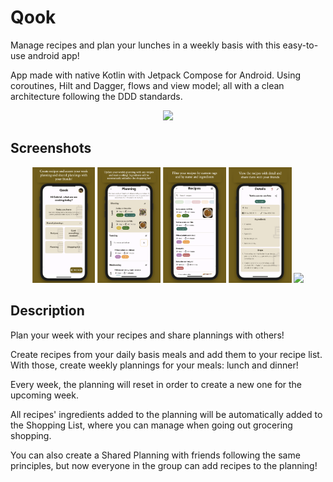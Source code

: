 # Qook

Manage recipes and plan your lunches in a weekly basis with this easy-to-use android app! 

App made with native Kotlin with Jetpack Compose for Android. Using coroutines, Hilt and Dagger, flows and view model; all with a clean architecture following the DDD standards.

<p align="center">
  <a href="https://play.google.com/store/apps/details?id=com.gabr.gabc.qook">
    <img src="https://cdn.rawgit.com/steverichey/google-play-badge-svg/master/img/en_get.svg" width="30%">
  </a>  
</p>

## Screenshots

<p align="center">
  <img src="documentation/dashboard.png" width="20%">
  <img src="documentation/planning.png" width="20%">
  <img src="documentation/recipes.png" width="20%">
  <img src="documentation/details.png" width="20%">
  <img src="documentation/aadd_recipe.png" width="20%">
</p>

## Description

Plan your week with your recipes and share plannings with others!

Create recipes from your daily basis meals and add them to your recipe list. With those, create weekly plannings for your meals: lunch and dinner! 

Every week, the planning will reset in order to create a new one for the upcoming week. 

All recipes' ingredients added to the planning will be automatically added to the Shopping List, where you can manage when going out grocering shopping.

You can also create a Shared Planning with friends following the same principles, but now everyone in the group can add recipes to the planning!
